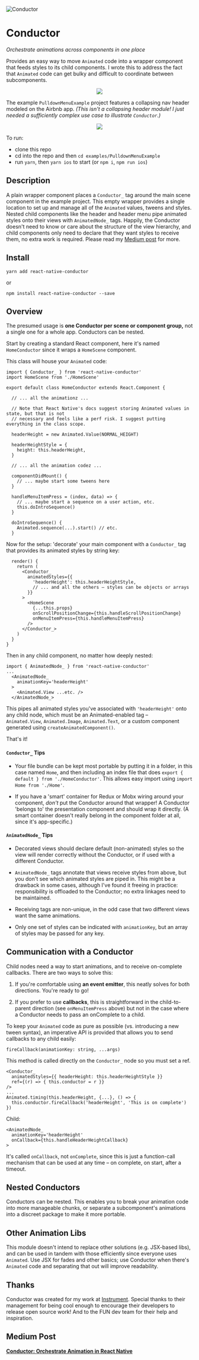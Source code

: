 ![Conductor](./conductor-logo-small.png)

# Conductor
*Orchestrate animations across components in one place*

Provides an easy way to move `Animated` code into a wrapper component that feeds styles to its child components. I wrote this to address the fact that `Animated` code can get bulky and difficult to coordinate between subcomponents.

<p align="center"><img src='./conductor-diagram.png'></p>

The example `PulldownMenuExample` project features a collapsing nav header modeled on the Airbnb app. *(This isn't a collapsing header module! I just needed a sufficiently complex use case to illustrate `Conductor`.)*

<p align="center"><img src='./PulldownMenuExample.gif'></p>

To run:
- clone this repo
- cd into the repo and then `cd examples/PulldownMenuExample`
- run `yarn`, then `yarn ios` to start (or `npm i`, `npm run ios`)

## Description

A plain wrapper component places a `Conductor_` tag around the main scene component in the example project. This empty wrapper provides a single location to set up and manage all of the `Animated` values, tweens and styles. Nested child components like the header and header menu pipe animated styles onto their views with `AnimatedNode_` tags. Happily, the Conductor doesn't need to know or care about the structure of the view hierarchy, and child components only need to declare that they want styles to receive them, no extra work is required. Please read my [Medium post](#medium-post) for more.

## Install

`yarn add react-native-conductor`

or

`npm install react-native-conductor --save`

## Overview

The presumed usage is **one Conductor per scene or component group,** not a single one for a whole app. Conductors can be nested.

Start by creating a standard React component, here it's named `HomeConductor` since it wraps a `HomeScene` component.

This class will house your `Animated` code:

```JSX
import { Conductor_ } from 'react-native-conductor'
import HomeScene from './HomeScene'

export default class HomeConductor extends React.Component {

  // ... all the animationz ...
  
  // Note that React Native's docs suggest storing Animated values in state, but that is not
  // necessary and feels like a perf risk. I suggest putting everything in the class scope.

  headerHeight = new Animated.Value(NORMAL_HEIGHT)
  
  headerHeightStyle = {
    height: this.headerHeight,
  }
  
  // ... all the animation codez ...
  
  componentDidMount() {
    // ... maybe start some tweens here
  }

  handleMenuItemPress = (index, data) => {
    // ... maybe start a sequence on a user action, etc.
    this.doIntroSequence()
  }
  
  doIntroSequence() {
    Animated.sequence(...).start() // etc.
  }
```

Now for the setup: 'decorate' your main component with a `Conductor_` tag that provides its animated styles by string key:
```JSX
  render() {
    return (
      <Conductor_
        animatedStyles={{
          'headerHeight': this.headerHeightStyle,
          // ... and all the others – styles can be objects or arrays
        }}
      >
        <HomeScene
          {...this.props}
          onScrollPositionChange={this.handleScrollPositionChange}
          onMenuItemPress={this.handleMenuItemPress}
        />
      </Conductor_>
    )
  }
}
```

Then in any child component, no matter how deeply nested:
```JSX
import { AnimatedNode_ } from 'react-native-conductor'
...
  <AnimatedNode_
    animationKey='headerHeight'
  >
    <Animated.View ...etc. />
  </AnimatedNode_>
```
This pipes all animated styles you've associated with `'headerHeight'` onto any child node, which must be an Animated-enabled tag – `Animated.View`, `Animated.Image`, `Animated.Text`, or a custom component generated using `createAnimatedComponent()`.

That's it!

#### `Conductor_` Tips

- Your file bundle can be kept most portable by putting it in a folder, in this case named `Home`, and then including an index file that does `export { default } from './HomeConductor'`. This allows easy import using `import Home from './Home'`.

- If you have a 'smart' container for Redux or Mobx wiring around your component, *don't* put the Conductor around that wrapper! A Conductor 'belongs to' the presentation component and should wrap it directly. (A smart container doesn't really belong in the component folder at all, since it's app-specific.)

#### `AnimatedNode_` Tips

- Decorated views should declare default (non-animated) styles so the view will render correctly without the Conductor, or if used with a different Conductor.

- `AnimatedNode_` tags annotate that views receive styles from above, but you don't see which animated styles are piped in. This might be a drawback in some cases, although I've found it freeing in practice: responsibility is offloaded to the Conductor; no extra linkages need to be maintained.

- Receiving tags are non-unique, in the odd case that two different views want the same animations.

- Only one set of styles can be indicated with `animationKey`, but an array of styles may be passed for any key.

## Communication with a Conductor

Child nodes need a way to start animations, and to receive on-complete callbacks. There are two ways to solve this:

1. If you're comfortable using **an event emitter**, this neatly solves for both directions. You're ready to go!

2. If you prefer to use **callbacks**, this is straightforward in the child-to-parent direction (see `onMenuItemPress` above) but not in the case where a Conductor needs to pass an onComplete to a child.

To keep your `Animated` code as pure as possible (vs. introducing a new tween syntax), an imperative API is provided that allows you to send callbacks to any child easily:

```JSX
fireCallback(animationKey: string, ...args)
```

This method is called directly on the `Conductor_` node so you must set a ref.

```JSX
<Conductor_
  animatedStyles={{ headerHeight: this.headerHeightStyle }}
  ref={(r) => { this.conductor = r }}
/>
...
Animated.timing(this.headerHeight, {...}, () => {
  this.conductor.fireCallback('headerHeight', 'This is on complete')
})
```
Child:
```JSX
<AnimatedNode_
  animationKey='headerHeight'
  onCallback={this.handleHeaderHeightCallback}
>
```

It's called `onCallback`, not `onComplete`, since this is just a function-call mechanism that can be used at any time – on complete, on start, after a timeout.

## Nested Conductors

Conductors can be nested. This enables you to break your animation code into more manageable chunks, or separate a subcomponent's animations into a discreet package to make it more portable.

## Other Animation Libs

This module doesn't intend to replace other solutions (e.g. JSX-based libs), and can be used in tandem with those efficiently since everyone uses `Animated`. Use JSX for fades and other basics; use Conductor when there's `Animated` code and separating that out will improve readability.

## Thanks

Conductor was created for my work at [Instrument](http://instrument.com). Special thanks to their management for being cool enough to encourage their developers to release open source work! And to the FUN dev team for their help and inspiration.

## Medium Post

**[Conductor: Orchestrate Animation in React Native](https://medium.com/@moses.gunesch/conductor-orchestrate-animation-in-react-native-edd22b59ad17)**
